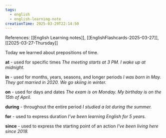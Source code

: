 ```yaml
---
tags:
  - english
  - english-learning-note
creationTime: 2025-03-29T22:14:50
---
```

References: [[English Learning notes]], [[EnglishFlashcards-2025-03-27]], [[2025-03-27-Thursday]]


Today we learned about prepositions of time.

**at** - used for specific times
*The meeting starts at 3 PM.*
*I wake up at midnight.*

**in** - used for months, years, seasons, and longer periods
*I was born in May.*
*They got married in 2020.*
*We go skiing in winter.*

**on** - used for days and dates
*The exam is on Monday.*
*My birthday is on the 15th of April.*

**during** - throughout the entire period
*I studied a lot during the summer.*

**for** - used to express duration
*I've been learning English for 5 years.*

**since** - used to express the starting point of an action
*I've been living here since 2018.*
